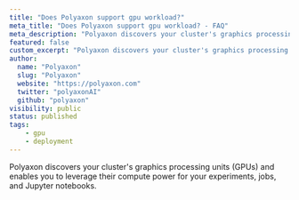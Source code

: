 ```yaml
---
title: "Does Polyaxon support gpu workload?"
meta_title: "Does Polyaxon support gpu workload? - FAQ"
meta_description: "Polyaxon discovers your cluster's graphics processing units (GPUs) and enables you to leverage their compute power for your experiments, jobs, and Jupyter notebooks."
featured: false
custom_excerpt: "Polyaxon discovers your cluster's graphics processing units (GPUs) and enables you to leverage their compute power for your experiments, jobs, and Jupyter notebooks."
author:
  name: "Polyaxon"
  slug: "Polyaxon"
  website: "https://polyaxon.com"
  twitter: "polyaxonAI"
  github: "polyaxon"
visibility: public
status: published
tags:
    - gpu
    - deployment
---
```


Polyaxon discovers your cluster's graphics processing units (GPUs) and enables you to leverage their compute power for your experiments, jobs, and Jupyter notebooks. 
